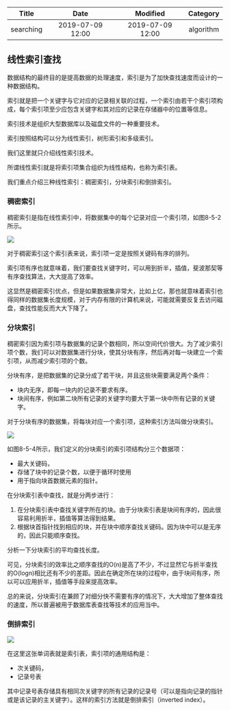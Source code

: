 | Title                | Date             | Modified         | Category          |
|:--------------------:|:----------------:|:----------------:|:-----------------:|
| searching            | 2019-07-09 12:00 | 2019-07-09 12:00 | algorithm         |


## 线性索引查找

数据结构的最终目的是提高数据的处理速度，索引是为了加快查找速度而设计的一种数据结构。

索引就是把一个关键字与它对应的记录相关联的过程，一个索引由若干个索引项构成，每个索引项至少应包含关键字和其对应的记录在存储器中的位置等信息。

索引技术是组织大型数据库以及磁盘文件的一种重要技术。

索引按照结构可以分为线性索引，树形索引和多级索引。

我们这里就只介绍线性索引技术。

所谓线性索引就是将索引项集合组织为线性结构，也称为索引表。

我们重点介绍三种线性索引：稠密索引，分块索引和倒排索引。


### 稠密索引

稠密索引是指在线性索引中，将数据集中的每个记录对应一个索引项，如图8-5-2所示。

![](./images/searching_05.png)



对于稠密索引这个索引表来说，索引项一定是按照关键码有序的排列。

索引项有序也就意味着，我们要查找关键字时，可以用到折半，插值，斐波那契等有序查找算法，大大提高了效率。

这显然是稠密索引优点，但是如果数据集非常大，比如上亿，那也就意味着索引也得同样的数据集长度规模，对于内存有限的计算机来说，可能就需要反复去访问磁盘，查找性能反而大大下降了。


### 分块索引

稠密索引因为索引项与数据集的记录个数相同，所以空间代价很大。为了减少索引项个数，我们可以对数据集进行分块，使其分块有序，然后再对每一块建立一个索引项，从而减少索引项的个数。

分块有序，是把数据集的记录分成了若干块，并且这些块需要满足两个条件：

- 块内无序，即每一块内的记录不要求有序。
- 块间有序，例如第二块所有记录的关键字均要大于第一块中所有记录的关键字。

对于分块有序的数据集，将每块对应一个索引项，这种索引方法叫做分块索引。

![](./images/searching_06.png)




如图8-5-4所示，我们定义的分块索引的索引项结构分三个数据项：
- 最大关键码，
- 存储了块中的记录个数，以便于循环时使用
- 用于指向块首数据元素的指针。

在分块索引表中查找，就是分两步进行：
1. 在分块索引表中查找关键字所在的块。由于分块索引表是块间有序的，因此很容易利用折半，插值等算法得到结果。
2. 根据块首指针找到相应的块，并在块中顺序查找关键码。因为块中可以是无序的，因此只能顺序查找。

分析一下分块索引的平均查找长度。

可见，分块索引的效率比之顺序查找的O(n)是高了不少，不过显然它与折半查找的O(logn)相比还有不少的差距。因此在确定所在块的过程中，由于块间有序，所以可以应用折半，插值等手段来提高效率。

总的来说，分块索引在兼顾了对细分快不需要有序的情况下，大大增加了整体查找的速度，所以普遍被用于数据库表查找等技术的应用当中。



### 倒排索引

![](./images/searching_07.png)

在这里这张单词表就是索引表，索引项的通用结构是：
- 次关键码，
- 记录号表

其中记录号表存储具有相同次关键字的所有记录的记录号（可以是指向记录的指针或是该记录的主关键字）。这样的索引方法就是倒排索引（inverted index）。


